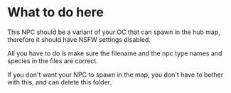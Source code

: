 # What to do here

This NPC should be a variant of your OC that can spawn in the hub map, therefore it should have NSFW settings disabled.

All you have to do is make sure the filename and the npc type names and species in the files are correct.

If you don't want your NPC to spawn in the map, you don't have to bother with this, and can delete this folder.

